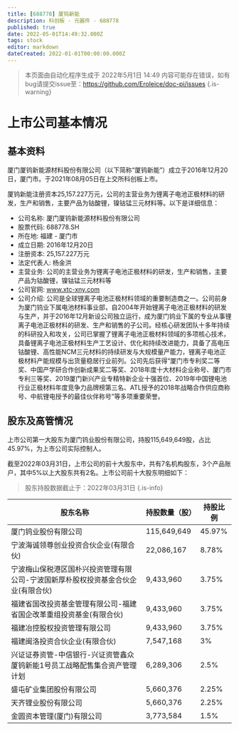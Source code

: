 ```yaml
---
title: [688778] 厦钨新能
description: 科创板 - 元器件 - 688778
published: true
date: 2022-05-01T14:49:32.000Z
tags: stock
editor: markdown
dateCreated: 2022-01-01T00:00:00.000Z
---
```


> 本页面由自动化程序生成于 2022年5月1日 14:49
> 内容可能存在错误，如有bug请提交issue至：https://github.com/Eroleice/doc-pi/issues
{.is-warning}

# 上市公司基本情况

## 基本资料

厦门厦钨新能源材料股份有限公司（以下简称“厦钨新能”）成立于2016年12月20日，厦门市。于2021年08月05日在上交所科创板上市。

厦钨新能注册资本25,157.227万元，公司的主营业务为锂离子电池正极材料的研发，生产和销售，主要产品为钴酸锂，镍钴锰三元材料等。以下是详细信息：

- 公司名称: 厦门厦钨新能源材料股份有限公司
- 股票代码: 688778.SH
- 所在地: 福建 - 厦门市
- 成立日期: 2016年12月20日
- 注册资本: 25,157.227万元
- 法定代表人: 杨金洪
- 主营业务: 公司的主营业务为锂离子电池正极材料的研发，生产和销售，主要产品为钴酸锂，镍钴锰三元材料等
- 公司官网: www.xtc-xny.com
- 公司介绍: 公司是全球锂离子电池正极材料领域的重要制造商之一。公司前身为厦门钨业下属电池材料事业部，自2004年开始锂离子电池正极材料的研发与生产，并于2016年12月新设公司独立运行，成为厦门钨业下属的专业从事锂离子电池正极材料的研发、生产和销售的子公司。经核心研发团队十多年持续的科研投入和攻关，公司已掌握了锂离子电池正极材料领域的多项核心技术，具备锂离子电池正极材料生产工艺设计、优化和持续改进能力，具备了高电压钴酸锂、高性能NCM三元材料的持续研发与大规模量产能力，锂离子电池正极材料产能规模与出货量稳居行业前列。公司先后获得“厦门市专利奖二等奖、中国产学研合作创新成果奖二等奖、2018年度十大材料企业称号、厦门市专利三等奖、2019厦门新兴产业专精特新企业十强首位、2019年中国锂电池行业正极材料年度竞争力品牌榜第三名、ATL授予的2018年战略合作供应商称号、中航锂电授予的最佳伙伴称号”等多项重要荣誉。


## 股东及高管情况

上市公司第一大股东为厦门钨业股份有限公司，持股115,649,649股，占比45.97%，为上市公司实际控制人。

截至2022年03月31日，上市公司的前十大股东中，共有7名机构股东，3个产品账户，其中5%以上大股东共有2名。上市公司前十大股东明细如下：

> 股东持股数据截止于：2022年03月31日
{.is-info}

| 股东名称 | 持股数量（股） | 持股比例 |
| --- | --- | --- |
| 厦门钨业股份有限公司 | 115,649,649 | 45.97% |
| 宁波海诚领尊创业投资合伙企业(有限合伙) | 22,086,167 | 8.78% |
| 宁波梅山保税港区国朴兴投资管理有限公司-宁波国新厚朴股权投资基金合伙企业(有限合伙) | 9,433,960 | 3.75% |
| 福建省国改投资基金管理有限公司-福建省国企改革重组投资基金(有限合伙) | 9,433,960 | 3.75% |
| 福建冶控股权投资管理有限公司 | 9,433,960 | 3.75% |
| 福建闽洛投资合伙企业(有限合伙) | 7,547,168 | 3% |
| 兴证证券资管-中信银行-兴证资管鑫众厦钨新能1号员工战略配售集合资产管理计划 | 6,289,306 | 2.5% |
| 盛屯矿业集团股份有限公司 | 5,660,376 | 2.25% |
| 天齐锂业股份有限公司 | 5,660,376 | 2.25% |
| 金圆资本管理(厦门)有限公司 | 3,773,584 | 1.5% |




